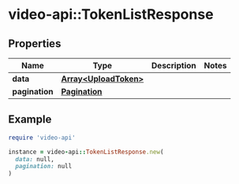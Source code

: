 # video-api::TokenListResponse

## Properties

| Name | Type | Description | Notes |
| ---- | ---- | ----------- | ----- |
| **data** | [**Array&lt;UploadToken&gt;**](UploadToken.md) |  |  |
| **pagination** | [**Pagination**](Pagination.md) |  |  |

## Example

```ruby
require 'video-api'

instance = video-api::TokenListResponse.new(
  data: null,
  pagination: null
)
```

